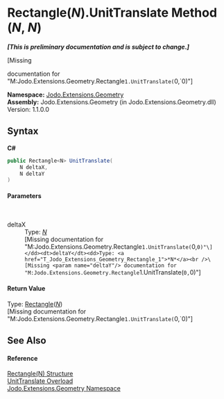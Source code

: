 # Rectangle(*N*).UnitTranslate Method (*N*, *N*)
 _**\[This is preliminary documentation and is subject to change.\]**_

\[Missing <summary> documentation for "M:Jodo.Extensions.Geometry.Rectangle`1.UnitTranslate(`0,`0)"\]

**Namespace:**&nbsp;<a href="N_Jodo_Extensions_Geometry">Jodo.Extensions.Geometry</a><br />**Assembly:**&nbsp;Jodo.Extensions.Geometry (in Jodo.Extensions.Geometry.dll) Version: 1.1.0.0

## Syntax

**C#**<br />
``` C#
public Rectangle<N> UnitTranslate(
	N deltaX,
	N deltaY
)
```


#### Parameters
&nbsp;<dl><dt>deltaX</dt><dd>Type: <a href="T_Jodo_Extensions_Geometry_Rectangle_1">*N*</a><br />\[Missing <param name="deltaX"/> documentation for "M:Jodo.Extensions.Geometry.Rectangle`1.UnitTranslate(`0,`0)"\]</dd><dt>deltaY</dt><dd>Type: <a href="T_Jodo_Extensions_Geometry_Rectangle_1">*N*</a><br />\[Missing <param name="deltaY"/> documentation for "M:Jodo.Extensions.Geometry.Rectangle`1.UnitTranslate(`0,`0)"\]</dd></dl>

#### Return Value
Type: <a href="T_Jodo_Extensions_Geometry_Rectangle_1">Rectangle</a>(<a href="T_Jodo_Extensions_Geometry_Rectangle_1">*N*</a>)<br />\[Missing <returns> documentation for "M:Jodo.Extensions.Geometry.Rectangle`1.UnitTranslate(`0,`0)"\]

## See Also


#### Reference
<a href="T_Jodo_Extensions_Geometry_Rectangle_1">Rectangle(N) Structure</a><br /><a href="Overload_Jodo_Extensions_Geometry_Rectangle_1_UnitTranslate">UnitTranslate Overload</a><br /><a href="N_Jodo_Extensions_Geometry">Jodo.Extensions.Geometry Namespace</a><br />